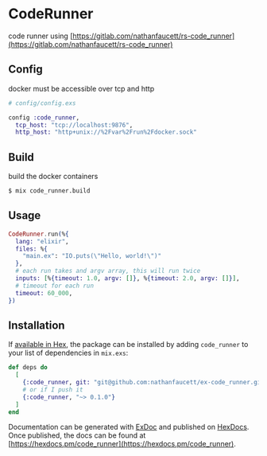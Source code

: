 # CodeRunner

code runner using [https://gitlab.com/nathanfaucett/rs-code_runner](https://gitlab.com/nathanfaucett/rs-code_runner)

## Config

docker must be accessible over tcp and http

```elixir
# config/config.exs

config :code_runner,
  tcp_host: "tcp://localhost:9876",
  http_host: "http+unix://%2Fvar%2Frun%2Fdocker.sock"
```

## Build

build the docker containers

```bash
$ mix code_runner.build
```

## Usage

```elixir
CodeRunner.run(%{
  lang: "elixir",
  files: %{
    "main.ex": "IO.puts(\"Hello, world!\")"
  },
  # each run takes and argv array, this will run twice
  inputs: [%{timeout: 1.0, argv: []}, %{timeout: 2.0, argv: []}],
  # timeout for each run
  timeout: 60_000,
})
```

## Installation

If [available in Hex](https://hex.pm/docs/publish), the package can be installed
by adding `code_runner` to your list of dependencies in `mix.exs`:

```elixir
def deps do
  [
    {:code_runner, git: "git@github.com:nathanfaucett/ex-code_runner.git"}
    # or if I push it
    {:code_runner, "~> 0.1.0"}
  ]
end
```

Documentation can be generated with [ExDoc](https://github.com/elixir-lang/ex_doc)
and published on [HexDocs](https://hexdocs.pm). Once published, the docs can
be found at [https://hexdocs.pm/code_runner](https://hexdocs.pm/code_runner).
